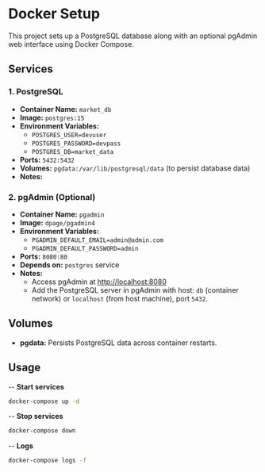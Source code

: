 # Docker Setup

This project sets up a PostgreSQL database along with an optional pgAdmin web interface using Docker Compose.

## Services

### 1. PostgreSQL
- **Container Name:** `market_db`
- **Image:** `postgres:15`
- **Environment Variables:**
  - `POSTGRES_USER=devuser`
  - `POSTGRES_PASSWORD=devpass`
  - `POSTGRES_DB=market_data`
- **Ports:** `5432:5432`
- **Volumes:** `pgdata:/var/lib/postgresql/data` (to persist database data)
- **Notes:**

### 2. pgAdmin (Optional)
- **Container Name:** `pgadmin`
- **Image:** `dpage/pgadmin4`
- **Environment Variables:**
  - `PGADMIN_DEFAULT_EMAIL=admin@admin.com`
  - `PGADMIN_DEFAULT_PASSWORD=admin`
- **Ports:** `8080:80`
- **Depends on:** `postgres` service
- **Notes:**  
  - Access pgAdmin at [http://localhost:8080](http://localhost:8080)  
  - Add the PostgreSQL server in pgAdmin with host: `db` (container network) or `localhost` (from host machine), port `5432`.

## Volumes
- **pgdata:** Persists PostgreSQL data across container restarts.

## Usage

-- **Start services**  
```bash
docker-compose up -d
```

-- **Stop services**  
```bash
docker-compose down
```

-- **Logs**  
```bash
docker-compose logs -f
```